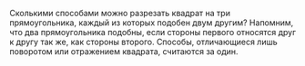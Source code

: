 Сколькими способами можно разрезать квадрат на три прямоугольника, каждый из которых подобен двум другим? Напомним, что два прямоугольника подобны, если стороны первого относятся друг к другу так же, как стороны второго. Способы, отличающиеся лишь поворотом или отражением квадрата, считаются за один.